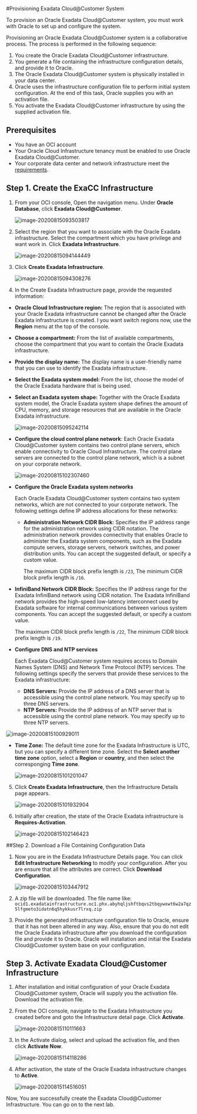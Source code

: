 #Provisioning Exadata Cloud@Customer System

To provision an Oracle Exadata Cloud@Customer system, you must work with Oracle to set up and configure the system.

Provisioning an Oracle Exadata Cloud@Customer system is a collaborative process. The process is performed in the following sequence:

1. You create the Oracle Exadata Cloud@Customer infrastructure.
2. You generate a file containing the infrastructure configuration details, and provide it to Oracle.
3. The Oracle Exadata Cloud@Customer system is physically installed in your data center.
4. Oracle uses the infrastructure configuration file to perform initial system configuration. At the end of this task, Oracle supplies you with an activation file.
5. You activate the Exadata Cloud@Customer infrastructure by using the supplied activation file.

## Prerequisites

- You have an OCI account
- Your Oracle Cloud Infrastructure tenancy must be enabled to use Oracle Exadata Cloud@Customer. 
- Your corporate data center and network infrastructure meet the [requirements](https://docs.cloud.oracle.com/en-us/iaas/exadata/doc/eccpreparing.html).

## Step 1. Create the ExaCC Infrastructure

1. From your OCI console, Open the navigation menu. Under **Oracle Database**, click **Exadata Cloud@Customer**.

   ![image-20200815093503817](images/image-20200815093503817.png)

2. Select the region that you want to associate with the Oracle Exadata infrastructure. Select the compartment which you have privilege and want work in. Click **Exadata Infrastructure**.

   ![image-20200815094144449](images/image-20200815094144449.png)

3. Click **Create Exadata Infrastructure**.

   ![image-20200815094308276](images/image-20200815094308276.png)

4. In the Create Exadata Infrastructure page, provide the requested information:

- **Oracle Cloud Infrastructure region:** The region that is associated with your Oracle Exadata infrastructure cannot be changed after the Oracle Exadata infrastructure is created. I you want switch regions now, use the **Region** menu at the top of the console.

- **Choose a compartment:** From the list of available compartments, choose the compartment that you want to contain the Oracle Exadata infrastructure.

- **Provide the display name:** The display name is a user-friendly name that you can use to identify the Exadata infrastructure.

- **Select the Exadata system model:** From the list, choose the model of the Oracle Exadata hardware that is being used.

- **Select an Exadata system shape:** Together with the Oracle Exadata system model, the Oracle Exadata system shape defines the amount of CPU, memory, and storage resources that are available in the Oracle Exadata infrastructure.

  ![image-20200815095242114](images/image-20200815095242114.png)

- **Configure the cloud control plane network**: Each Oracle Exadata Cloud@Customer system contains two control plane servers, which enable connectivity to Oracle Cloud Infrastructure. The control plane servers are connected to the control plane network, which is a subnet on your corporate network. 

  ![image-20200815102307460](images/image-20200815102307460.png)

- **Configure the Oracle Exadata system networks**

  Each Oracle Exadata Cloud@Customer system contains two system networks, which are not connected to your corporate network. The following settings define IP address allocations for these networks:

  - **Administration Network CIDR Block:** Specifies the IP address range for the administration network using CIDR notation. The administration network provides connectivity that enables Oracle to administer the Exadata system components, such as the Exadata compute servers, storage servers, network switches, and power distribution units. You can accept the suggested default, or specify a custom value.

    The maximum CIDR block prefix length is `/23`, The minimum CIDR block prefix length is `/16`.

- **InfiniBand Network CIDR Block:** Specifies the IP address range for the Exadata InfiniBand network using CIDR notation. The Exadata InfiniBand network provides the high-speed low-latency interconnect used by Exadata software for internal communications between various system components. You can accept the suggested default, or specify a custom value.

  The maximum CIDR block prefix length is `/22`,  The minimum CIDR block prefix length is `/19`.

- **Configure DNS and NTP services**

  Each Exadata Cloud@Customer system requires access to Domain Names System (DNS) and Network Time Protocol (NTP) services. The following settings specify the servers that provide these services to the Exadata infrastructure:

  - **DNS Servers:** Provide the IP address of a DNS server that is accessible using the control plane network. You may specify up to three DNS servers.
  - **NTP Servers:** Provide the IP address of an NTP server that is accessible using the control plane network. You may specify up to three NTP servers.

![image-20200815100929011](images/image-20200815100929011.png)

- **Time Zone:** The default time zone for the Exadata Infrastructure is UTC, but you can specify a different time zone. Select the **Select another time zone** option, select a **Region** or **country**, and then select the corresponging **Time zone**.

  ![image-20200815101201047](images/image-20200815101201047.png)

5. Click **Create Exadata Infrastructure**, then the Infrastructure Details page appears.

   ![image-20200815101932904](images/image-20200815101932904.png)

6. Initially after creation, the state of the Oracle Exadata infrastructure is **Requires-Activation**.

   ![image-20200815102146423](images/image-20200815102146423.png)

   

##Step 2. Download a File Containing Configuration Data

1. Now you are in the Exadata Infrastructure Details page. You can click **Edit Infrastructure Networking** to modify your configuration. After you are ensure that all the attributes are correct. Click **Download Configuration**.

   ![image-20200815103447912](images/image-20200815103447912.png)

2. A zip file will be downloaded. The file name like: `ocid1.exadatainfrastructure.oc1.phx.abyhqljshftbqvs2tbqywxwt6w2a7qz5lfgmeto3idatn6q5hykkusr7lrxq.zip`

3. Provide the generated infrastructure configuration file to Oracle, ensure that it has not been altered in any way. Also, ensure that you do not edit the Oracle Exadata infrastructure after you download the configuration file and provide it to Oracle. Oracle will installation and initial the Exadata Cloud@Customer system base on your configuration.

   

## Step 3. Activate Exadata Cloud@Customer Infrastructure

1. After installation and initial configuration of your Oracle Exadata Cloud@Customer system, Oracle will supply you the activation file. Download the activation file.

2. From the OCI console, navigate to the Exadata Infrastructure you created before and goto the Infrastructure detail page. Click **Activate**.

   ![image-20200815110111663](images/image-20200815110111663.png)

3. In the Activate dialog, select and upload the activation file, and then click **Activate Now**.

   ![image-20200815114118286](images/image-20200815114118286.png)

4. After activation, the state of the Oracle Exadata infrastructure changes to **Active**.

   ![image-20200815114516051](images/image-20200815114516051.png)

Now, You are successfully create the Exadata Cloud@Customer Infrastructure. You can go on to the next lab.
